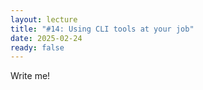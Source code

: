 ```yaml
---
layout: lecture
title: "#14: Using CLI tools at your job"
date: 2025-02-24
ready: false
---
```


Write me!
